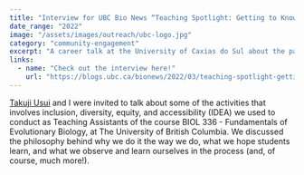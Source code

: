 ```yaml
---
title: "Interview for UBC Bio News “Teaching Spotlight: Getting to Know Diverse Scientists in BIOL 336"
date_range: "2022"
image: "/assets/images/outreach/ubc-logo.jpg"
category: "community-engagement"
excerpt: "A career talk at the University of Caxias do Sul about the path through a Biology Bachelor's degree."
links:
  - name: "Check out the interview here!"
    url: "https://blogs.ubc.ca/bionews/2022/03/teaching-spotlight-getting-to-know-diverse-scientists-in-biol-336/"
---
```


[Takuji Usui](https://takujiusui.github.io/) and I were invited to talk about some of the activities that involves inclusion, diversity, equity, and accessibility (IDEA) we used to conduct as Teaching Assistants of the course BIOL 336 - Fundamentals of Evolutionary Biology, at The University of British Columbia. We discussed the philosophy behind why we do it the way we do, what we hope students learn, and what we observe and learn ourselves in the process (and, of course, much more!).